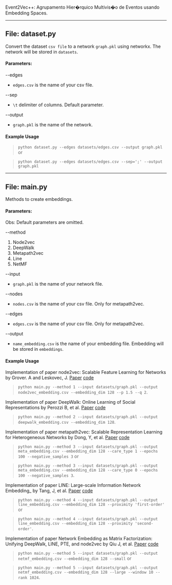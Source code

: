 Event2Vec++: Agrupamento Hier�rquico Multivis�o de Eventos usando Embedding Spaces.

-------------------------------------------------------------------------------------------

## File: dataset.py

Convert the dataset `csv file` to a network `graph.pkl` using networkx. The network will be stored in `datasets`.

#### Parameters:

--edges

- `edges.csv` is the name of your csv file.

--sep

- `\t` delimiter of columns. Default parameter.

--output

- `graph.pkl` is the name of the network.

#### Example Usage

> `python dataset.py --edges datasets/edges.csv --output graph.pkl` or

> `python dataset.py --edges datasets/edges.csv --sep=';' --output graph.pkl`

-------------------------------------------------------------------------------------------

## File: main.py

Methods to create embeddings.

#### Parameters:

Obs: Default parameters are omitted.

--method

1. Node2vec
2. DeepWalk
3. Metapath2vec
4. Line
5. NetMF

--input 

- `graph.pkl` is the name of your network file.

--nodes

- `nodes.csv` is the name of your csv file. Only for metapath2vec.

--edges

- `edges.csv` is the name of your csv file. Only for metapath2vec.

--output

- `name_embedding.csv` is the name of your embedding file. Embedding will be stored in `embeddings`.

#### Example Usage

Implementation of paper node2vec: Scalable Feature Learning for Networks by Grover. A and Leskovec, J. [Paper](https://arxiv.org/abs/1607.00653) [code](https://github.com/aditya-grover/node2vec)

> `python main.py --method 1 --input datasets/graph.pkl --output node2vec_embedding.csv --embedding_dim 128 --p 1.5 --q 2`.

Implementation of paper DeepWalk: Online Learning of Social Representations by Perozzi B, et al. [Paper](https://arxiv.org/abs/1403.6652) [code](https://github.com/phanein/deepwalk)

> `python main.py --method 2 --input datasets/graph.pkl --output deepwalk_embedding.csv --embedding_dim 128`.

Implementation of paper metapath2vec: Scalable Representation Learning for Heterogeneous Networks by Dong, Y, et al. [Paper](https://ericdongyx.github.io/papers/KDD17-dong-chawla-swami-metapath2vec.pdf) [code](https://github.com/apple2373/metapath2vec)

> `python main.py --method 3 --input datasets/graph.pkl --output meta_embedding.csv --embedding_dim 128 --care_type 1 --epochs 100 --negative_samples 3` or

> `python main.py --method 3 --input datasets/graph.pkl --output meta_embedding.csv --embedding_dim 128 --care_type 0 --epochs 100 --negative_samples 3`.

Implementation of paper LINE: Large-scale Information Network Embedding_ by Tang, J, et al. [Paper](https://arxiv.org/abs/1503.03578) [code](https://github.com/snowkylin/line)

> `python main.py --method 4 --input datasets/graph.pkl --output line_embedding.csv --embedding_dim 128 --proximity 'first-order'` or

> `python main.py --method 4 --input datasets/graph.pkl --output line_embedding.csv --embedding_dim 128 --proximity 'second-order'`.

Implementation of paper Network Embedding as Matrix Factorization: Unifying DeepWalk, LINE, PTE, and node2vec by Qiu J, et al. [Paper](https://arxiv.org/abs/1710.02971) [code](https://github.com/xptree/NetMF)

> `python main.py --method 5 --input datasets/graph.pkl --output netmf_embedding.csv --embedding_dim 128 --small` or

> `python main.py --method 5 --input datasets/graph.pkl --output netmf_embedding.csv --embedding_dim 128 --large --window 10 --rank 1024`.
